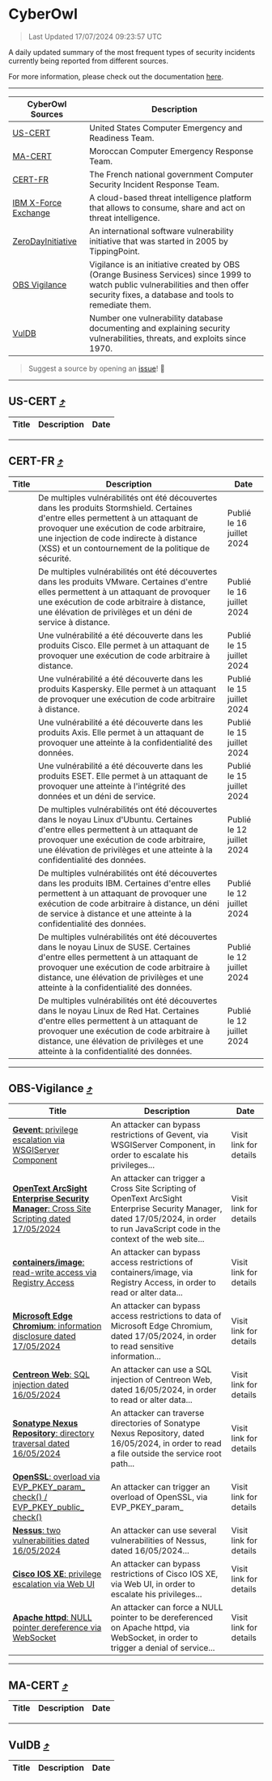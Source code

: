 
 <div id='top'></div>

# CyberOwl

 > Last Updated 17/07/2024 09:23:57 UTC
 
 A daily updated summary of the most frequent types of security incidents currently being reported from different sources.
 
 For more information, please check out the documentation [here](./docs/README.md).
 
 ---
 |CyberOwl Sources|Description|
 |---|---|
 |[US-CERT](#us-cert-arrow_heading_up)|United States Computer Emergency and Readiness Team.|
 |[MA-CERT](#ma-cert-arrow_heading_up)|Moroccan Computer Emergency Response Team.|
 |[CERT-FR](#cert-fr-arrow_heading_up)|The French national government Computer Security Incident Response Team.|
 |[IBM X-Force Exchange](#ibmcloud-arrow_heading_up)|A cloud-based threat intelligence platform that allows to consume, share and act on threat intelligence.|
 |[ZeroDayInitiative](#zerodayinitiative-arrow_heading_up)|An international software vulnerability initiative that was started in 2005 by TippingPoint.|
 |[OBS Vigilance](#obs-vigilance-arrow_heading_up)|Vigilance is an initiative created by OBS (Orange Business Services) since 1999 to watch public vulnerabilities and then offer security fixes, a database and tools to remediate them.|
 |[VulDB](#vuldb-arrow_heading_up)|Number one vulnerability database documenting and explaining security vulnerabilities, threats, and exploits since 1970.|
 
 > Suggest a source by opening an [issue](https://github.com/karimhabush/cyberowl/issues)! :raised_hands:
 ---

## US-CERT [:arrow_heading_up:](#cyberowl)

 |Title|Description|Date|
 |---|---|---|
 
 ---

## CERT-FR [:arrow_heading_up:](#cyberowl)

 |Title|Description|Date|
 |---|---|---|
 |[](https://www.cert.ssi.gouv.fr/avis/CERTFR-2024-AVI-0586/)|De multiples vulnérabilités ont été découvertes dans les produits Stormshield. Certaines d'entre elles permettent à un attaquant de provoquer une exécution de code arbitraire, une injection de code indirecte à distance (XSS) et un contournement de la politique de sécurité.|Publié le 16 juillet 2024|
 |[](https://www.cert.ssi.gouv.fr/avis/CERTFR-2024-AVI-0585/)|De multiples vulnérabilités ont été découvertes dans les produits VMware. Certaines d'entre elles permettent à un attaquant de provoquer une exécution de code arbitraire à distance, une élévation de privilèges et un déni de service à distance.|Publié le 16 juillet 2024|
 |[](https://www.cert.ssi.gouv.fr/avis/CERTFR-2024-AVI-0584/)|Une vulnérabilité a été découverte dans les produits Cisco. Elle permet à un attaquant de provoquer une exécution de code arbitraire à distance.|Publié le 15 juillet 2024|
 |[](https://www.cert.ssi.gouv.fr/avis/CERTFR-2024-AVI-0583/)|Une vulnérabilité a été découverte dans les produits Kaspersky. Elle permet à un attaquant de provoquer une exécution de code arbitraire à distance.|Publié le 15 juillet 2024|
 |[](https://www.cert.ssi.gouv.fr/avis/CERTFR-2024-AVI-0582/)|Une vulnérabilité a été découverte dans les produits Axis. Elle permet à un attaquant de provoquer une atteinte à la confidentialité des données.|Publié le 15 juillet 2024|
 |[](https://www.cert.ssi.gouv.fr/avis/CERTFR-2024-AVI-0581/)|Une vulnérabilité a été découverte dans les produits ESET. Elle permet à un attaquant de provoquer une atteinte à l'intégrité des données et un déni de service.|Publié le 15 juillet 2024|
 |[](https://www.cert.ssi.gouv.fr/avis/CERTFR-2024-AVI-0580/)|De multiples vulnérabilités ont été découvertes dans le noyau Linux d'Ubuntu. Certaines d'entre elles permettent à un attaquant de provoquer une exécution de code arbitraire, une élévation de privilèges et une atteinte à la confidentialité des données.|Publié le 12 juillet 2024|
 |[](https://www.cert.ssi.gouv.fr/avis/CERTFR-2024-AVI-0579/)|De multiples vulnérabilités ont été découvertes dans les produits IBM. Certaines d'entre elles permettent à un attaquant de provoquer une exécution de code arbitraire à distance, un déni de service à distance et une atteinte à la confidentialité des données.|Publié le 12 juillet 2024|
 |[](https://www.cert.ssi.gouv.fr/avis/CERTFR-2024-AVI-0578/)|De multiples vulnérabilités ont été découvertes dans le noyau Linux de SUSE. Certaines d'entre elles permettent à un attaquant de provoquer une exécution de code arbitraire à distance, une élévation de privilèges et une atteinte à la confidentialité des données.|Publié le 12 juillet 2024|
 |[](https://www.cert.ssi.gouv.fr/avis/CERTFR-2024-AVI-0577/)|De multiples vulnérabilités ont été découvertes dans le noyau Linux de Red Hat. Certaines d'entre elles permettent à un attaquant de provoquer une exécution de code arbitraire à distance, une élévation de privilèges et une atteinte à la confidentialité des données.|Publié le 12 juillet 2024|
 
 ---

## OBS-Vigilance [:arrow_heading_up:](#cyberowl)

 |Title|Description|Date|
 |---|---|---|
 |[<a href="https://vigilance.fr/vulnerability/Gevent-privilege-escalation-via-WSGIServer-Component-42641" class="noirorange"><b>Gevent</b>: privilege escalation via WSGIServer Component</a>](https://vigilance.fr/vulnerability/Gevent-privilege-escalation-via-WSGIServer-Component-42641)|An attacker can bypass restrictions of Gevent, via WSGIServer Component, in order to escalate his privileges...|Visit link for details|
 |[<a href="https://vigilance.fr/vulnerability/OpenText-ArcSight-Enterprise-Security-Manager-Cross-Site-Scripting-dated-17-05-2024-44337" class="noirorange"><b>OpenText ArcSight Enterprise Security Manager</b>: Cross Site Scripting dated 17/05/2024</a>](https://vigilance.fr/vulnerability/OpenText-ArcSight-Enterprise-Security-Manager-Cross-Site-Scripting-dated-17-05-2024-44337)|An attacker can trigger a Cross Site Scripting of OpenText ArcSight Enterprise Security Manager, dated 17/05/2024, in order to run JavaScript code in the context of the web site...|Visit link for details|
 |[<a href="https://vigilance.fr/vulnerability/containers-image-read-write-access-via-Registry-Access-44336" class="noirorange"><b>containers/image</b>: read-write access via Registry Access</a>](https://vigilance.fr/vulnerability/containers-image-read-write-access-via-Registry-Access-44336)|An attacker can bypass access restrictions of containers/image, via Registry Access, in order to read or alter data...|Visit link for details|
 |[<a href="https://vigilance.fr/vulnerability/Microsoft-Edge-Chromium-information-disclosure-dated-17-05-2024-44335" class="noirorange"><b>Microsoft Edge Chromium</b>: information disclosure dated 17/05/2024</a>](https://vigilance.fr/vulnerability/Microsoft-Edge-Chromium-information-disclosure-dated-17-05-2024-44335)|An attacker can bypass access restrictions to data of Microsoft Edge Chromium, dated 17/05/2024, in order to read sensitive information...|Visit link for details|
 |[<a href="https://vigilance.fr/vulnerability/Centreon-Web-SQL-injection-dated-16-05-2024-44334" class="noirorange"><b>Centreon Web</b>: SQL injection dated 16/05/2024</a>](https://vigilance.fr/vulnerability/Centreon-Web-SQL-injection-dated-16-05-2024-44334)|An attacker can use a SQL injection of Centreon Web, dated 16/05/2024, in order to read or alter data...|Visit link for details|
 |[<a href="https://vigilance.fr/vulnerability/Sonatype-Nexus-Repository-directory-traversal-dated-16-05-2024-44333" class="noirorange"><b>Sonatype Nexus Repository</b>: directory traversal dated 16/05/2024</a>](https://vigilance.fr/vulnerability/Sonatype-Nexus-Repository-directory-traversal-dated-16-05-2024-44333)|An attacker can traverse directories of Sonatype Nexus Repository, dated 16/05/2024, in order to read a file outside the service root path...|Visit link for details|
 |[<a href="https://vigilance.fr/vulnerability/OpenSSL-overload-via-EVP-PKEY-param-check-EVP-PKEY-public-check-44332" class="noirorange"><b>OpenSSL</b>: overload via EVP_PKEY_param_<wbr>check() / EVP_PKEY_public_<wbr>check()</wbr></wbr></a>](https://vigilance.fr/vulnerability/OpenSSL-overload-via-EVP-PKEY-param-check-EVP-PKEY-public-check-44332)|An attacker can trigger an overload of OpenSSL, via EVP_PKEY_param_|Visit link for details|
 |[<a href="https://vigilance.fr/vulnerability/Nessus-two-vulnerabilities-dated-16-05-2024-44331" class="noirorange"><b>Nessus</b>: two vulnerabilities dated 16/05/2024</a>](https://vigilance.fr/vulnerability/Nessus-two-vulnerabilities-dated-16-05-2024-44331)|An attacker can use several vulnerabilities of Nessus, dated 16/05/2024...|Visit link for details|
 |[<a href="https://vigilance.fr/vulnerability/Cisco-IOS-XE-privilege-escalation-via-Web-UI-42638" class="noirorange"><b>Cisco IOS XE</b>: privilege escalation via Web UI</a>](https://vigilance.fr/vulnerability/Cisco-IOS-XE-privilege-escalation-via-Web-UI-42638)|An attacker can bypass restrictions of Cisco IOS XE, via Web UI, in order to escalate his privileges...|Visit link for details|
 |[<a href="https://vigilance.fr/vulnerability/Apache-httpd-NULL-pointer-dereference-via-WebSocket-44640" class="noirorange"><b>Apache httpd</b>: NULL pointer dereference via WebSocket</a>](https://vigilance.fr/vulnerability/Apache-httpd-NULL-pointer-dereference-via-WebSocket-44640)|An attacker can force a NULL pointer to be dereferenced on Apache httpd, via WebSocket, in order to trigger a denial of service...|Visit link for details|
 
 ---

## MA-CERT [:arrow_heading_up:](#cyberowl)

 |Title|Description|Date|
 |---|---|---|
 
 ---

## VulDB [:arrow_heading_up:](#cyberowl)

 |Title|Description|Date|
 |---|---|---|
 
